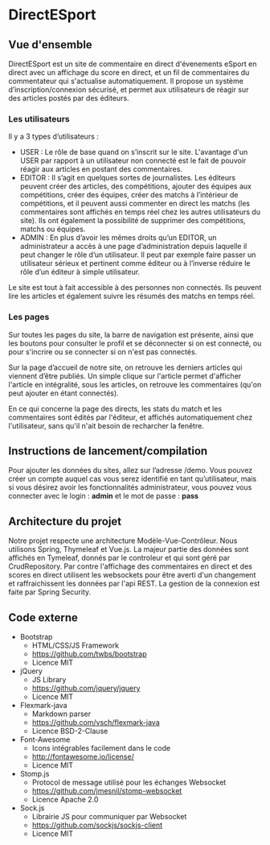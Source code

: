 # DirectESport

## Vue d'ensemble

DirectESport est un site de commentaire en direct d'évenements eSport en direct avec un affichage du score en direct, et un fil de commentaires du commentateur qui s'actualise automatiquement. Il propose un système d’inscription/connexion sécurisé, et permet aux utilisateurs de réagir sur des articles postés par des éditeurs. 

### Les utilisateurs

Il y a 3 types d’utilisateurs : 
* USER : Le rôle de base quand on s’inscrit sur le site. L'avantage d'un USER par rapport à un utilisateur non connecté est le fait de pouvoir réagir aux articles en postant des commentaires.
* EDITOR : Il s’agit en quelques sortes de journalistes. Les éditeurs peuvent créer des articles, des compétitions, ajouter des équipes aux compétitions, créer des équipes, créer des matchs à l’intérieur de compétitions, et il peuvent aussi commenter en direct les matchs (les commentaires sont affichés en temps réel chez les autres utilisateurs du site). Ils ont également la possibilité de supprimer des compétitions, matchs ou équipes.
* ADMIN : En plus d’avoir les mêmes droits qu’un EDITOR, un administrateur a accès à une page d’administration depuis laquelle il peut changer le rôle d’un utilisateur. Il peut par exemple faire passer un utilisateur sérieux et pertinent comme éditeur ou à l’inverse réduire le rôle d’un éditeur à simple utilisateur.

Le site est tout à fait accessible à des personnes non connectés. Ils peuvent lire les articles et également suivre les résumés des matchs en temps réel.

### Les pages

Sur toutes les pages du site, la barre de navigation est présente, ainsi que les boutons pour consulter le profil et se déconnecter si on est connecté, ou pour s'incrire ou se connecter si on n'est pas connectés.

Sur la page d’accueil de notre site, on retrouve les derniers articles qui viennent d’être publiés. Un simple clique sur l'article permet d'afficher l'article en intégralité, sous les articles, on retrouve les commentaires (qu'on peut ajouter en étant connectés).

En ce qui concerne la page des directs, les stats du match et les commentaires sont édités par l'éditeur, et affichés automatiquement chez l'utilisateur, sans qu'il n'ait besoin de recharcher la fenêtre.

## Instructions de lancement/compilation

Pour ajouter les données du sites, allez sur l’adresse /demo. 
Vous pouvez créer un compte auquel cas vous serez identifié en tant qu’utilisateur, mais si vous désirez avoir les fonctionnalités administrateur, vous pouvez vous connecter avec le login : **admin** et le mot de passe : **pass** 

## Architecture du projet

Notre projet respecte une architecture Modèle-Vue-Contrôleur. Nous utilisons Spring, Thymeleaf et Vue.js.
La majeur partie des données sont affichés en Tymeleaf, donnés par le controleur et qui sont géré par CrudRepository.
Par contre l'affichage des commentaires en direct et des scores en direct utilisent les websockets pour être averti d'un changement et raffraichissent les données par l'api REST.
La gestion de la connexion est faite par Spring Security.

## Code externe

- Bootstrap
    * HTML/CSS/JS Framework
    * https://github.com/twbs/bootstrap
    * Licence MIT
- jQuery
    * JS Library
    * https://github.com/jquery/jquery
    * Licence MIT
- Flexmark-java
    * Markdown parser
    * https://github.com/vsch/flexmark-java
    * Licence BSD-2-Clause
- Font-Awesome
    * Icons intégrables facilement dans le code
    * http://fontawesome.io/license/
    * Licence MIT
- Stomp.js
    * Protocol de message utilisé pour les échanges Websocket
    * https://github.com/jmesnil/stomp-websocket
    * Licence Apache 2.0
- Sock.js
    * Librairie JS pour communiquer par Websocket
    * https://github.com/sockjs/sockjs-client
    * Licence MIT
